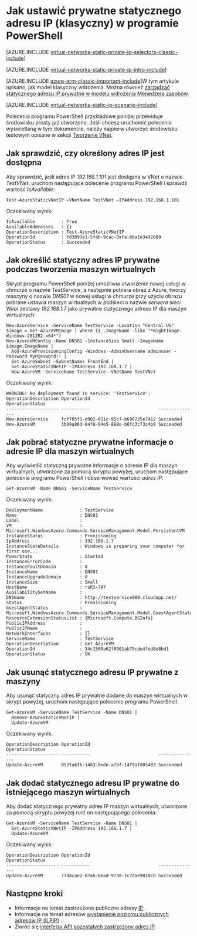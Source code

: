 <properties 
   pageTitle="Jak skonfigurować statyczny adres IP prywatne w trybie klasycznym przy użyciu programu PowerShell | Microsoft Azure"
   description="Opis prywatnych statyczne adresy IP (spadku) i jak nimi zarządzać w trybie klasycznym i programu PowerShell"
   services="virtual-network"
   documentationCenter="na"
   authors="jimdial"
   manager="carmonm"
   editor="tysonn"
   tags="azure-service-management"
/>
<tags 
   ms.service="virtual-network"
   ms.devlang="na"
   ms.topic="article"
   ms.tgt_pltfrm="na"
   ms.workload="infrastructure-services"
   ms.date="02/02/2016"
   ms.author="jdial" />

# <a name="how-to-set-a-static-private-ip-address-classic-in-powershell"></a>Jak ustawić prywatne statycznego adresu IP (klasyczny) w programie PowerShell

[AZURE.INCLUDE [virtual-networks-static-private-ip-selectors-classic-include](../../includes/virtual-networks-static-private-ip-selectors-classic-include.md)]

[AZURE.INCLUDE [virtual-networks-static-private-ip-intro-include](../../includes/virtual-networks-static-private-ip-intro-include.md)]

[AZURE.INCLUDE [azure-arm-classic-important-include](../../includes/azure-arm-classic-important-include.md)]W tym artykule opisano, jak model klasyczny wdrożenia. Można również [zarządzać statycznego adresu IP prywatne w modelu wdrożenia Menedżera zasobów](virtual-networks-static-private-ip-arm-ps.md).

[AZURE.INCLUDE [virtual-networks-static-ip-scenario-include](../../includes/virtual-networks-static-ip-scenario-include.md)]

Polecenia programu PowerShell przykładowe poniżej przewiduje środowisku prosty już utworzone. Jeśli chcesz uruchomić polecenia wyświetlaną w tym dokumencie, należy najpierw utworzyć środowisku testowym opisane w sekcji [Tworzenie VNet](virtual-networks-create-vnet-classic-netcfg-ps.md).

## <a name="how-to-verify-if-a-specific-ip-address-is-available"></a>Jak sprawdzić, czy określony adres IP jest dostępna
Aby sprawdzić, jeśli adres IP *192.168.1.101* jest dostępna w VNet o nazwie *TestVNet*, uruchom następujące polecenie programu PowerShell i sprawdź wartość *IsAvailable*:

    Test-AzureStaticVNetIP –VNetName TestVNet –IPAddress 192.168.1.101 

Oczekiwany wynik:

    IsAvailable          : True
    AvailableAddresses   : {}
    OperationDescription : Test-AzureStaticVNetIP
    OperationId          : fd3097e1-5f4b-9cac-8afa-bba1e3492609
    OperationStatus      : Succeeded

## <a name="how-to-specify-a-static-private-ip-address-when-creating-a-vm"></a>Jak określić statyczny adres IP prywatne podczas tworzenia maszyn wirtualnych
Skrypt programu PowerShell poniżej umożliwia utworzenie nowej usługi w chmurze o nazwie *TestService*, a następnie pobiera obraz z Azure, tworzy maszyny o nazwie *DNS01* w nowej usługi w chmurze przy użyciu obrazu pobrane ustawia maszyn wirtualnych w podsieci o nazwie *serwera sieci Web*i zestawy *192.168.1.7* jako prywatne statycznego adresu IP dla maszyn wirtualnych:

    New-AzureService -ServiceName TestService -Location "Central US"
    $image = Get-AzureVMImage | where {$_.ImageName -like "*RightImage-Windows-2012R2-x64*"}
    New-AzureVMConfig -Name DNS01 -InstanceSize Small -ImageName $image.ImageName |
      Add-AzureProvisioningConfig -Windows -AdminUsername adminuser -Password MyP@ssw0rd!! |
      Set-AzureSubnet –SubnetNames FrontEnd |
      Set-AzureStaticVNetIP -IPAddress 192.168.1.7 |
      New-AzureVM -ServiceName TestService –VNetName TestVNet

Oczekiwany wynik:

    WARNING: No deployment found in service: 'TestService'.
    OperationDescription OperationId                          OperationStatus
    -------------------- -----------                          ---------------
    New-AzureService     fcf705f1-d902-011c-95c7-b690735e7412 Succeeded      
    New-AzureVM          3b99a86d-84f8-04e5-888e-b6fc3c73c4b9 Succeeded  

## <a name="how-to-retrieve-static-private-ip-address-information-for-a-vm"></a>Jak pobrać statyczne prywatne informacje o adresie IP dla maszyn wirtualnych
Aby wyświetlić statyczną prywatne informacje o adresie IP dla maszyn wirtualnych, utworzone za pomocą skryptu powyżej, uruchom następujące polecenie programu PowerShell i obserwować wartości *adres IP*:

    Get-AzureVM -Name DNS01 -ServiceName TestService

Oczekiwany wynik:

    DeploymentName              : TestService
    Name                        : DNS01
    Label                       : 
    VM                          : Microsoft.WindowsAzure.Commands.ServiceManagement.Model.PersistentVM
    InstanceStatus              : Provisioning
    IpAddress                   : 192.168.1.7
    InstanceStateDetails        : Windows is preparing your computer for first use...
    PowerState                  : Started
    InstanceErrorCode           : 
    InstanceFaultDomain         : 0
    InstanceName                : DNS01
    InstanceUpgradeDomain       : 0
    InstanceSize                : Small
    HostName                    : rsR2-797
    AvailabilitySetName         : 
    DNSName                     : http://testservice000.cloudapp.net/
    Status                      : Provisioning
    GuestAgentStatus            : Microsoft.WindowsAzure.Commands.ServiceManagement.Model.GuestAgentStatus
    ResourceExtensionStatusList : {Microsoft.Compute.BGInfo}
    PublicIPAddress             : 
    PublicIPName                : 
    NetworkInterfaces           : {}
    ServiceName                 : TestService
    OperationDescription        : Get-AzureVM
    OperationId                 : 34c1560a62f0901ab75cde4fed8e8bd1
    OperationStatus             : OK

## <a name="how-to-remove-a-static-private-ip-address-from-a-vm"></a>Jak usunąć statycznego adresu IP prywatne z maszyny
Aby usunąć statyczny adres IP prywatne dodane do maszyn wirtualnych w skrypt powyżej, uruchom następujące polecenie programu PowerShell:
    
    Get-AzureVM -ServiceName TestService -Name DNS01 |
      Remove-AzureStaticVNetIP |
      Update-AzureVM

Oczekiwany wynik:

    OperationDescription OperationId                          OperationStatus
    -------------------- -----------                          ---------------
    Update-AzureVM       052fa6f6-1483-0ede-a7bf-14f91f805483 Succeeded

## <a name="how-to-add-a-static-private-ip-address-to-an-existing-vm"></a>Jak dodać statycznego adresu IP prywatne do istniejącego maszyn wirtualnych
Aby dodać statycznego prywatny adres IP maszyn wirtualnych, utworzone za pomocą skryptu powyżej runt on następującego polecenia:

    Get-AzureVM -ServiceName TestService -Name DNS01 |
      Set-AzureStaticVNetIP -IPAddress 192.168.1.7 |
      Update-AzureVM

Oczekiwany wynik:

    OperationDescription OperationId                          OperationStatus
    -------------------- -----------                          ---------------
    Update-AzureVM       77d8cae2-87e6-0ead-9738-7c7dae9810cb Succeeded 

## <a name="next-steps"></a>Następne kroki

- Informacje na temat zastrzeżone publiczne adresy [IP](virtual-networks-reserved-public-ip.md) .
- Informacje na temat adresów [wystąpienie poziomu publicznych adresów IP (ILPIP)](virtual-networks-instance-level-public-ip.md) .
- Zwróć się [interfejsy API pozostałych zastrzeżony adres IP](https://msdn.microsoft.com/library/azure/dn722420.aspx).
